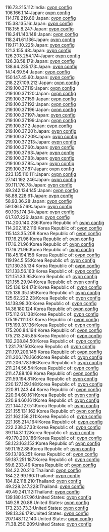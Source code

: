 116.73.215.112:India: [ovpn config](vpn/116_73_215_112.ovpn)  
106.166.1.14:Japan: [ovpn config](vpn/106_166_1_14.ovpn)  
114.178.219.66:Japan: [ovpn config](vpn/114_178_219_66.ovpn)  
115.38.135.16:Japan: [ovpn config](vpn/115_38_135_16.ovpn)  
118.155.8.247:Japan: [ovpn config](vpn/118_155_8_247.ovpn)  
118.241.140.148:Japan: [ovpn config](vpn/118_241_140_148.ovpn)  
118.241.61.136:Japan: [ovpn config](vpn/118_241_61_136.ovpn)  
119.171.10.225:Japan: [ovpn config](vpn/119_171_10_225.ovpn)  
121.3.155.48:Japan: [ovpn config](vpn/121_3_155_48.ovpn)  
126.203.254.174:Japan: [ovpn config](vpn/126_203_254_174.ovpn)  
126.38.58.179:Japan: [ovpn config](vpn/126_38_58_179.ovpn)  
138.64.235.173:Japan: [ovpn config](vpn/138_64_235_173.ovpn)  
14.14.69.54:Japan: [ovpn config](vpn/14_14_69_54.ovpn)  
150.147.45.60:Japan: [ovpn config](vpn/150_147_45_60.ovpn)  
218.227.109.212:Japan: [ovpn config](vpn/218_227_109_212.ovpn)  
219.100.37.119:Japan: [ovpn config](vpn/219_100_37_119.ovpn)  
219.100.37.120:Japan: [ovpn config](vpn/219_100_37_120.ovpn)  
219.100.37.159:Japan: [ovpn config](vpn/219_100_37_159.ovpn)  
219.100.37.192:Japan: [ovpn config](vpn/219_100_37_192.ovpn)  
219.100.37.196:Japan: [ovpn config](vpn/219_100_37_196.ovpn)  
219.100.37.197:Japan: [ovpn config](vpn/219_100_37_197.ovpn)  
219.100.37.199:Japan: [ovpn config](vpn/219_100_37_199.ovpn)  
219.100.37.2:Japan: [ovpn config](vpn/219_100_37_2.ovpn)  
219.100.37.201:Japan: [ovpn config](vpn/219_100_37_201.ovpn)  
219.100.37.209:Japan: [ovpn config](vpn/219_100_37_209.ovpn)  
219.100.37.213:Japan: [ovpn config](vpn/219_100_37_213.ovpn)  
219.100.37.60:Japan: [ovpn config](vpn/219_100_37_60.ovpn)  
219.100.37.63:Japan: [ovpn config](vpn/219_100_37_63.ovpn)  
219.100.37.83:Japan: [ovpn config](vpn/219_100_37_83.ovpn)  
219.100.37.85:Japan: [ovpn config](vpn/219_100_37_85.ovpn)  
219.100.37.87:Japan: [ovpn config](vpn/219_100_37_87.ovpn)  
223.135.110.111:Japan: [ovpn config](vpn/223_135_110_111.ovpn)  
27.141.192.246:Japan: [ovpn config](vpn/27_141_192_246.ovpn)  
39.111.176.78:Japan: [ovpn config](vpn/39_111_176_78.ovpn)  
49.242.134.145:Japan: [ovpn config](vpn/49_242_134_145.ovpn)  
58.88.228.61:Japan: [ovpn config](vpn/58_88_228_61.ovpn)  
58.93.36.28:Japan: [ovpn config](vpn/58_93_36_28.ovpn)  
59.136.57.69:Japan: [ovpn config](vpn/59_136_57_69.ovpn)  
60.105.174.34:Japan: [ovpn config](vpn/60_105_174_34.ovpn)  
61.7.87.226:Japan: [ovpn config](vpn/61_7_87_226.ovpn)  
114.200.140.236:Korea Republic of: [ovpn config](vpn/114_200_140_236.ovpn)  
114.202.162.116:Korea Republic of: [ovpn config](vpn/114_202_162_116.ovpn)  
115.143.35.208:Korea Republic of: [ovpn config](vpn/115_143_35_208.ovpn)  
117.16.21.96:Korea Republic of: [ovpn config](vpn/117_16_21_96.ovpn)  
117.16.21.96:Korea Republic of: [ovpn config](vpn/117_16_21_96.ovpn)  
117.16.21.96:Korea Republic of: [ovpn config](vpn/117_16_21_96.ovpn)  
118.45.194.156:Korea Republic of: [ovpn config](vpn/118_45_194_156.ovpn)  
119.194.5.55:Korea Republic of: [ovpn config](vpn/119_194_5_55.ovpn)  
121.130.35.134:Korea Republic of: [ovpn config](vpn/121_130_35_134.ovpn)  
121.133.56.163:Korea Republic of: [ovpn config](vpn/121_133_56_163.ovpn)  
121.151.33.95:Korea Republic of: [ovpn config](vpn/121_151_33_95.ovpn)  
121.155.29.94:Korea Republic of: [ovpn config](vpn/121_155_29_94.ovpn)  
125.136.124.178:Korea Republic of: [ovpn config](vpn/125_136_124_178.ovpn)  
125.139.35.159:Korea Republic of: [ovpn config](vpn/125_139_35_159.ovpn)  
125.62.222.23:Korea Republic of: [ovpn config](vpn/125_62_222_23.ovpn)  
14.138.98.30:Korea Republic of: [ovpn config](vpn/14_138_98_30.ovpn)  
14.36.180.124:Korea Republic of: [ovpn config](vpn/14_36_180_124.ovpn)  
175.112.61.138:Korea Republic of: [ovpn config](vpn/175_112_61_138.ovpn)  
175.197.111.137:Korea Republic of: [ovpn config](vpn/175_197_111_137.ovpn)  
175.199.37.136:Korea Republic of: [ovpn config](vpn/175_199_37_136.ovpn)  
175.200.84.194:Korea Republic of: [ovpn config](vpn/175_200_84_194.ovpn)  
175.213.245.85:Korea Republic of: [ovpn config](vpn/175_213_245_85.ovpn)  
182.208.84.50:Korea Republic of: [ovpn config](vpn/182_208_84_50.ovpn)  
1.231.79.150:Korea Republic of: [ovpn config](vpn/1_231_79_150.ovpn)  
211.197.209.145:Korea Republic of: [ovpn config](vpn/211_197_209_145.ovpn)  
211.206.178.166:Korea Republic of: [ovpn config](vpn/211_206_178_166.ovpn)  
211.206.178.166:Korea Republic of: [ovpn config](vpn/211_206_178_166.ovpn)  
211.214.56.54:Korea Republic of: [ovpn config](vpn/211_214_56_54.ovpn)  
211.47.88.109:Korea Republic of: [ovpn config](vpn/211_47_88_109.ovpn)  
211.59.194.81:Korea Republic of: [ovpn config](vpn/211_59_194_81.ovpn)  
220.127.129.148:Korea Republic of: [ovpn config](vpn/220_127_129_148.ovpn)  
220.81.243.44:Korea Republic of: [ovpn config](vpn/220_81_243_44.ovpn)  
220.94.60.161:Korea Republic of: [ovpn config](vpn/220_94_60_161.ovpn)  
220.94.60.161:Korea Republic of: [ovpn config](vpn/220_94_60_161.ovpn)  
221.144.127.51:Korea Republic of: [ovpn config](vpn/221_144_127_51.ovpn)  
221.155.131.162:Korea Republic of: [ovpn config](vpn/221_155_131_162.ovpn)  
221.162.158.211:Korea Republic of: [ovpn config](vpn/221_162_158_211.ovpn)  
221.165.214.164:Korea Republic of: [ovpn config](vpn/221_165_214_164.ovpn)  
222.238.37.33:Korea Republic of: [ovpn config](vpn/222_238_37_33.ovpn)  
39.114.31.12:Korea Republic of: [ovpn config](vpn/39_114_31_12.ovpn)  
49.170.200.186:Korea Republic of: [ovpn config](vpn/49_170_200_186.ovpn)  
58.123.163.152:Korea Republic of: [ovpn config](vpn/58_123_163_152.ovpn)  
59.11.152.88:Korea Republic of: [ovpn config](vpn/59_11_152_88.ovpn)  
59.13.196.251:Korea Republic of: [ovpn config](vpn/59_13_196_251.ovpn)  
59.187.251.187:Korea Republic of: [ovpn config](vpn/59_187_251_187.ovpn)  
59.6.233.49:Korea Republic of: [ovpn config](vpn/59_6_233_49.ovpn)  
184.22.20.210:Thailand: [ovpn config](vpn/184_22_20_210.ovpn)  
184.22.99.160:Thailand: [ovpn config](vpn/184_22_99_160.ovpn)  
184.82.118.210:Thailand: [ovpn config](vpn/184_82_118_210.ovpn)  
49.228.247.228:Thailand: [ovpn config](vpn/49_228_247_228.ovpn)  
49.49.241.112:Thailand: [ovpn config](vpn/49_49_241_112.ovpn)  
139.180.147.96:United States: [ovpn config](vpn/139_180_147_96.ovpn)  
149.28.20.88:United States: [ovpn config](vpn/149_28_20_88.ovpn)  
173.233.73.3:United States: [ovpn config](vpn/173_233_73_3.ovpn)  
198.13.36.179:United States: [ovpn config](vpn/198_13_36_179.ovpn)  
207.148.112.140:United States: [ovpn config](vpn/207_148_112_140.ovpn)  
71.38.250.209:United States: [ovpn config](vpn/71_38_250_209.ovpn)  
